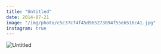 ```yaml
---
title: "Untitled"
date: 2014-07-21
image: "/img/photo/c5c37cf4f45d965273894f55e6516c41.jpg"
instagram: true
---
```


![Untitled](/img/photo/c5c37cf4f45d965273894f55e6516c41.jpg)
